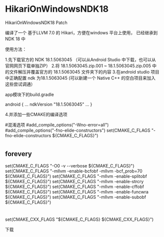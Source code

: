 # HikariOnWindowsNDK18
HikariOnWindowsNDK18 Patch


编译了一个 基于LLVM 7.0 的 Hikari，方便在windows 平台上使用， 已经继承到 NDK 18 中



使用方法：

1.先下载官方的 NDK 18.1.5063045 （可以从Android Studio 中下载，也可以从官网网页下载单独ZIP）
2.将  18.1.5063045.zip.001 ~ 18.1.5063045.zip.005 中的文件解压并覆盖官方的  18.1.5063045 文件夹下的内容
3.在android studio 项目中正确配置 ndk 为18.1.5063045   (可以新建一个 Native C++ 的空白项目来加入这些尝试调通）

app模块下的build.gradle

android {
...
    ndkVersion "18.1.5063045"
...
}


4.并添加一些CMAKE的编译选项

#混淆选项
#add_compile_options("-Wno-error=all")
#add_compile_options("-fno-elide-constructors")
set(CMAKE_C_FLAGS "-fno-elide-constructors ${CMAKE_C_FLAGS}")
#
## forevery
set(CMAKE_C_FLAGS "-O0 -v --verbose ${CMAKE_C_FLAGS}")
set(CMAKE_C_FLAGS "-mllvm -enable-bcfobf -mllvm -bcf_prob=70 ${CMAKE_C_FLAGS}")
set(CMAKE_C_FLAGS "-mllvm -enable-splitobf ${CMAKE_C_FLAGS}")
set(CMAKE_C_FLAGS "-mllvm -enable-strcry ${CMAKE_C_FLAGS}")
set(CMAKE_C_FLAGS "-mllvm -enable-cffobf ${CMAKE_C_FLAGS}")
set(CMAKE_C_FLAGS "-mllvm -enable-funcwra ${CMAKE_C_FLAGS}")
set(CMAKE_C_FLAGS "-mllvm -enable-subobf ${CMAKE_C_FLAGS}")

#
set(CMAKE_CXX_FLAGS "${CMAKE_C_FLAGS} ${CMAKE_CXX_FLAGS}")




下载

